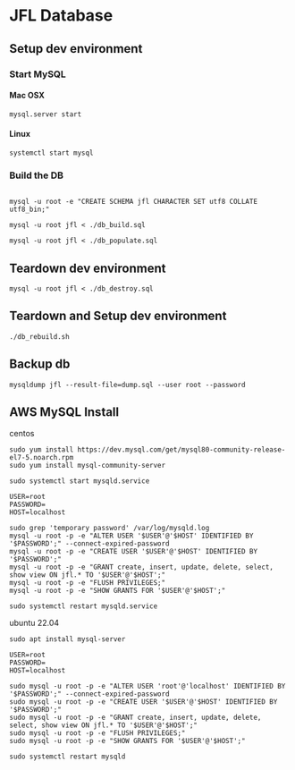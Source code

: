 # JFL Database

## Setup dev environment

### Start MySQL
#### Mac OSX
```
mysql.server start
```

#### Linux
```
systemctl start mysql
```

### Build the DB
```

mysql -u root -e "CREATE SCHEMA jfl CHARACTER SET utf8 COLLATE utf8_bin;"

mysql -u root jfl < ./db_build.sql

mysql -u root jfl < ./db_populate.sql

```

## Teardown dev environment

```
mysql -u root jfl < ./db_destroy.sql
```

## Teardown and Setup dev environment

```
./db_rebuild.sh
```

## Backup db

```
mysqldump jfl --result-file=dump.sql --user root --password
```

## AWS MySQL Install

centos
```
sudo yum install https://dev.mysql.com/get/mysql80-community-release-el7-5.noarch.rpm
sudo yum install mysql-community-server

sudo systemctl start mysqld.service

USER=root
PASSWORD=
HOST=localhost

sudo grep 'temporary password' /var/log/mysqld.log
mysql -u root -p -e "ALTER USER '$USER'@'$HOST' IDENTIFIED BY '$PASSWORD';" --connect-expired-password
mysql -u root -p -e "CREATE USER '$USER'@'$HOST' IDENTIFIED BY '$PASSWORD';"
mysql -u root -p -e "GRANT create, insert, update, delete, select, show view ON jfl.* TO '$USER'@'$HOST';"
mysql -u root -p -e "FLUSH PRIVILEGES;"
mysql -u root -p -e "SHOW GRANTS FOR '$USER'@'$HOST';"

sudo systemctl restart mysqld.service
```

ubuntu 22.04
```
sudo apt install mysql-server

USER=root
PASSWORD=
HOST=localhost

sudo mysql -u root -p -e "ALTER USER 'root'@'localhost' IDENTIFIED BY '$PASSWORD';" --connect-expired-password
sudo mysql -u root -p -e "CREATE USER '$USER'@'$HOST' IDENTIFIED BY '$PASSWORD';"
sudo mysql -u root -p -e "GRANT create, insert, update, delete, select, show view ON jfl.* TO '$USER'@'$HOST';"
sudo mysql -u root -p -e "FLUSH PRIVILEGES;"
sudo mysql -u root -p -e "SHOW GRANTS FOR '$USER'@'$HOST';"

sudo systemctl restart mysqld
```